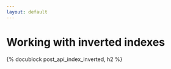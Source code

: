 ```yaml
---
layout: default
---
```

# Working with inverted indexes

{% docublock post_api_index_inverted, h2 %}
